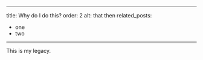 
---
title: Why do I do this?
order: 2
alt: that then
related_posts:
  - one
  - two
---
This is my legacy.
